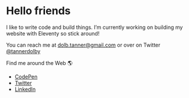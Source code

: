 # Hello friends

I like to write code and build things. I’m currently working on building my website with Eleventy so stick around!

You can reach me at dolb.tanner@gmail.com or over on Twitter [@tannerdolby](https://twitter.com/tannerdolby)


Find me around the Web 🌎
* [CodePen](https://codepen.io/tannerdolby)
* [Twitter](https://codepen.io/tannerdolby)
* [LinkedIn](https://www.linkedin.com/in/tanner-dolby/)


